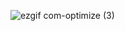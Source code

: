 ![ezgif com-optimize (3)](https://github.com/web-god/turning-page-animation/assets/132649294/7b7890f9-220c-4939-882c-9852868e01cd)
